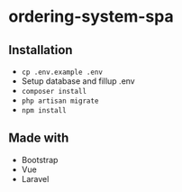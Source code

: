 # ordering-system-spa

## Installation
- `cp .env.example .env`
- Setup database and fillup .env
- `composer install`
- `php artisan migrate`
- `npm install`



## Made with
- Bootstrap
- Vue
- Laravel

